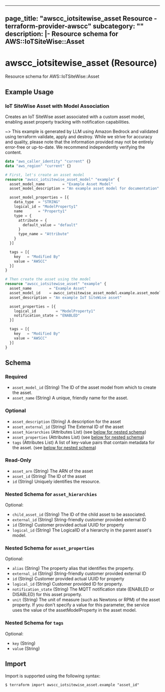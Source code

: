 
---
page_title: "awscc_iotsitewise_asset Resource - terraform-provider-awscc"
subcategory: ""
description: |-
  Resource schema for AWS::IoTSiteWise::Asset
---

# awscc_iotsitewise_asset (Resource)

Resource schema for AWS::IoTSiteWise::Asset

## Example Usage

### IoT SiteWise Asset with Model Association

Creates an IoT SiteWise asset associated with a custom asset model, enabling asset property tracking with notification capabilities.

~> This example is generated by LLM using Amazon Bedrock and validated using terraform validate, apply and destroy. While we strive for accuracy and quality, please note that the information provided may not be entirely error-free or up-to-date. We recommend independently verifying the content.

```terraform
data "aws_caller_identity" "current" {}
data "aws_region" "current" {}

# First, let's create an asset model
resource "awscc_iotsitewise_asset_model" "example" {
  asset_model_name        = "Example Asset Model"
  asset_model_description = "An example asset model for documentation"

  asset_model_properties = [{
    data_type  = "STRING"
    logical_id = "ModelProperty1"
    name       = "Property1"
    type = {
      attribute = {
        default_value = "default"
      }
      type_name = "Attribute"
    }
  }]

  tags = [{
    key   = "Modified By"
    value = "AWSCC"
  }]
}

# Then create the asset using the model
resource "awscc_iotsitewise_asset" "example" {
  asset_name        = "Example Asset"
  asset_model_id    = awscc_iotsitewise_asset_model.example.asset_model_id
  asset_description = "An example IoT SiteWise asset"

  asset_properties = [{
    logical_id         = "ModelProperty1"
    notification_state = "ENABLED"
  }]

  tags = [{
    key   = "Modified By"
    value = "AWSCC"
  }]
}
```

<!-- schema generated by tfplugindocs -->
## Schema

### Required

- `asset_model_id` (String) The ID of the asset model from which to create the asset.
- `asset_name` (String) A unique, friendly name for the asset.

### Optional

- `asset_description` (String) A description for the asset
- `asset_external_id` (String) The External ID of the asset
- `asset_hierarchies` (Attributes List) (see [below for nested schema](#nestedatt--asset_hierarchies))
- `asset_properties` (Attributes List) (see [below for nested schema](#nestedatt--asset_properties))
- `tags` (Attributes List) A list of key-value pairs that contain metadata for the asset. (see [below for nested schema](#nestedatt--tags))

### Read-Only

- `asset_arn` (String) The ARN of the asset
- `asset_id` (String) The ID of the asset
- `id` (String) Uniquely identifies the resource.

<a id="nestedatt--asset_hierarchies"></a>
### Nested Schema for `asset_hierarchies`

Optional:

- `child_asset_id` (String) The ID of the child asset to be associated.
- `external_id` (String) String-friendly customer provided external ID
- `id` (String) Customer provided actual UUID for property
- `logical_id` (String) The LogicalID of a hierarchy in the parent asset's model.


<a id="nestedatt--asset_properties"></a>
### Nested Schema for `asset_properties`

Optional:

- `alias` (String) The property alias that identifies the property.
- `external_id` (String) String-friendly customer provided external ID
- `id` (String) Customer provided actual UUID for property
- `logical_id` (String) Customer provided ID for property.
- `notification_state` (String) The MQTT notification state (ENABLED or DISABLED) for this asset property.
- `unit` (String) The unit of measure (such as Newtons or RPM) of the asset property. If you don't specify a value for this parameter, the service uses the value of the assetModelProperty in the asset model.


<a id="nestedatt--tags"></a>
### Nested Schema for `tags`

Optional:

- `key` (String)
- `value` (String)

## Import

Import is supported using the following syntax:

```shell
$ terraform import awscc_iotsitewise_asset.example "asset_id"
```
